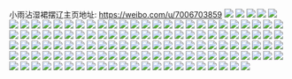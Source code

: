 小雨沾湿裙摆辽主页地址: https://weibo.com/u/7006703859 
![](https://wx4.sinaimg.cn/mw2000/007EbpKzly1h9fxn3vmb8j30u013zn56.jpg) 
![](https://wx4.sinaimg.cn/mw2000/007EbpKzly1h9fxn46mpqj30u0140gsq.jpg) 
![](https://wx4.sinaimg.cn/mw2000/007EbpKzly1h9fxn3ldnmj30u0134gtf.jpg) 
![](https://wx4.sinaimg.cn/mw2000/007EbpKzly1h9fxn50q13j30u00u0n42.jpg) 
![](https://wx4.sinaimg.cn/mw2000/007EbpKzly1h9fxn58fo7j30u0140gtn.jpg) 
![](https://wx4.sinaimg.cn/mw2000/007EbpKzly1h9fxn38uk2j30u00u00yw.jpg) 
![](https://wx4.sinaimg.cn/mw2000/007EbpKzly1h9fxn4l3m7j30u0140122.jpg) 
![](https://wx4.sinaimg.cn/mw2000/007EbpKzly1h9fxn4dasrj30u0140dmu.jpg) 
![](https://wx4.sinaimg.cn/mw2000/007EbpKzly1h9fxn4tiwnj30u00u0gsc.jpg) 
![](https://wx4.sinaimg.cn/mw2000/007EbpKzly1h9dvu37l9mj30u012vqbw.jpg) 
![](https://wx4.sinaimg.cn/mw2000/007EbpKzly1h9dvtlt6wlj30u40u0qbi.jpg) 
![](https://wx4.sinaimg.cn/mw2000/007EbpKzly1h9dvtmwtqzj30u01067dr.jpg) 
![](https://wx4.sinaimg.cn/mw2000/007EbpKzly1h9dvtmoz71j30u00z4doq.jpg) 
![](https://wx4.sinaimg.cn/mw2000/007EbpKzly1h9bod944sgj30u0140k28.jpg) 
![](https://wx4.sinaimg.cn/mw2000/007EbpKzly1h9bod8a9tbj30y80u047n.jpg) 
![](https://wx4.sinaimg.cn/mw2000/007EbpKzly1h9bod9bjdfj30u00w2k0l.jpg) 
![](https://wx4.sinaimg.cn/mw2000/007EbpKzly1h9bod7xpujj30u00yw465.jpg) 
![](https://wx4.sinaimg.cn/mw2000/007EbpKzly1h9bod7pfynj30u01827f6.jpg) 
![](https://wx4.sinaimg.cn/mw2000/007EbpKzly1h9bod9ktqyj30u0100138.jpg) 
![](https://wx4.sinaimg.cn/mw2000/007EbpKzly1h9bod7f2ycj30u012qwsb.jpg) 
![](https://wx4.sinaimg.cn/mw2000/007EbpKzly1h9bod8ua81j30u0140dnx.jpg) 
![](https://wx4.sinaimg.cn/mw2000/007EbpKzly1h95mtvjrtdj30u0140k11.jpg) 
![](https://wx4.sinaimg.cn/mw2000/007EbpKzly1h95mtwrzpmj30u00xcjwh.jpg) 
![](https://wx4.sinaimg.cn/mw2000/007EbpKzly1h95mvtc94wj30u0140n6x.jpg) 
![](https://wx4.sinaimg.cn/mw2000/007EbpKzly1h95mv81gjej30u00u0dpz.jpg) 
![](https://wx4.sinaimg.cn/mw2000/007EbpKzly1h95mv7rwabj30u00u0gsc.jpg) 
![](https://wx4.sinaimg.cn/mw2000/007EbpKzly1h95mv7hee6j30u00u0ajn.jpg) 
![](https://wx4.sinaimg.cn/mw2000/007EbpKzly1h95mtwbkipj30u0141dpn.jpg) 
![](https://wx4.sinaimg.cn/mw2000/007EbpKzly1h95mtuszi9j30u0140wp2.jpg) 
![](https://wx4.sinaimg.cn/mw2000/007EbpKzly1h95mtwjz55j30u0140k1g.jpg) 
![](https://wx4.sinaimg.cn/mw2000/007EbpKzly1h8wc8rc3a1j30u0140akj.jpg) 
![](https://wx4.sinaimg.cn/mw2000/007EbpKzly1h8wc8pgwa3j30u0139ap1.jpg) 
![](https://wx4.sinaimg.cn/mw2000/007EbpKzly1h8wc8qwc1jj30u0140gw2.jpg) 
![](https://wx4.sinaimg.cn/mw2000/007EbpKzly1h8wc8rtw9mj30u0140123.jpg) 
![](https://wx4.sinaimg.cn/mw2000/007EbpKzly1h8wc8q0b8dj30u00u0q8t.jpg) 
![](https://wx4.sinaimg.cn/mw2000/007EbpKzly1h8wc8sch5kj30u010gthq.jpg) 
![](https://wx4.sinaimg.cn/mw2000/007EbpKzly1h8wc8sw4doj30u0140gwc.jpg) 
![](https://wx4.sinaimg.cn/mw2000/007EbpKzly1h8wc8zh3aej30u011ln8c.jpg) 
![](https://wx4.sinaimg.cn/mw2000/007EbpKzly1h8wc8qiv8dj30u012mth8.jpg) 
![](https://wx4.sinaimg.cn/mw2000/007EbpKzly1h8n6yad611j30u013o476.jpg) 
![](https://wx4.sinaimg.cn/mw2000/007EbpKzly1h8n6y95wx1j30u017c7di.jpg) 
![](https://wx4.sinaimg.cn/mw2000/007EbpKzly1h8n6yamqvaj30u018on7h.jpg) 
![](https://wx4.sinaimg.cn/mw2000/007EbpKzly1h8n6y9jr98j30u00u0jwi.jpg) 
![](https://wx4.sinaimg.cn/mw2000/007EbpKzly1h8n6ypifnwj30u00u0tet.jpg) 
![](https://wx4.sinaimg.cn/mw2000/007EbpKzly1h8n6y9usd6j30u00u0wj7.jpg) 
![](https://wx4.sinaimg.cn/mw2000/007EbpKzly1h8n6ybbry3j30u0140115.jpg) 
![](https://wx4.sinaimg.cn/mw2000/007EbpKzly1h8n6yb4ei4j30u00xw0yt.jpg) 
![](https://wx4.sinaimg.cn/mw2000/007EbpKzly1h8n6yaxltkj30u019613o.jpg) 
![](https://wx4.sinaimg.cn/mw2000/007EbpKzly1h73ksho9fij30u0140wq1.jpg) 
![](https://wx4.sinaimg.cn/mw2000/007EbpKzly1h73ksjybbsj30u00u0tbe.jpg) 
![](https://wx4.sinaimg.cn/mw2000/007EbpKzly1h73ksjizsij30u00u0qbf.jpg) 
![](https://wx4.sinaimg.cn/mw2000/007EbpKzly1h73ksi8ydmj30pw0sgn3g.jpg) 
![](https://wx4.sinaimg.cn/mw2000/007EbpKzly1h73ksivua7j30u00u0gu3.jpg) 
![](https://wx4.sinaimg.cn/mw2000/007EbpKzly1h702lmki7cj30u00u0dhn.jpg) 
![](https://wx4.sinaimg.cn/mw2000/007EbpKzly1h702lf39drj30u0140mzx.jpg) 
![](https://wx4.sinaimg.cn/mw2000/007EbpKzly1h702lgexzrj30u00u0thx.jpg) 
![](https://wx4.sinaimg.cn/mw2000/007EbpKzly1h702li5vrvj30u00u0ae7.jpg) 
![](https://wx4.sinaimg.cn/mw2000/007EbpKzly1h702ljs1kgj30ob0obgp1.jpg) 
![](https://wx4.sinaimg.cn/mw2000/007EbpKzly1h702lef0qvj30u011e7b5.jpg) 
![](https://wx4.sinaimg.cn/mw2000/007EbpKzly1h702ll1bywj30u10u0jw6.jpg) 
![](https://wx4.sinaimg.cn/mw2000/007EbpKzly1h6qq936bmzj30u0117tbj.jpg) 
![](https://wx4.sinaimg.cn/mw2000/007EbpKzly1h6qq911w0lj30u00u0agh.jpg) 
![](https://wx4.sinaimg.cn/mw2000/007EbpKzly1h6qq90mafrj30u014077s.jpg) 
![](https://wx4.sinaimg.cn/mw2000/007EbpKzly1h6qq904n1xj30u00vkjvi.jpg) 
![](https://wx4.sinaimg.cn/mw2000/007EbpKzly1h5klcxckd6j30sg23uane.jpg) 
![](https://wx4.sinaimg.cn/mw2000/007EbpKzly1h5klduf285j30sg2dck5j.jpg) 
![](https://wx4.sinaimg.cn/mw2000/007EbpKzly1h5klduscv5j30sg1udtos.jpg) 
![](https://wx4.sinaimg.cn/mw2000/007EbpKzly1h5klcdbi5wj30u0140tkz.jpg) 
![](https://wx4.sinaimg.cn/mw2000/007EbpKzly1h5kldv4sanj30sg1kjag6.jpg) 
![](https://wx4.sinaimg.cn/mw2000/007EbpKzly1h5klcdot8vj30u014010w.jpg) 
![](https://wx4.sinaimg.cn/mw2000/007EbpKzly1h5klcyd4tkj30sg1udwt9.jpg) 
![](https://wx4.sinaimg.cn/mw2000/007EbpKzly1h5klcxqpf7j30sg1kwwvc.jpg) 
![](https://wx4.sinaimg.cn/mw2000/007EbpKzly1h5l6lqp5mxj30u014014j.jpg) 
![](https://wx4.sinaimg.cn/mw2000/007EbpKzly1h4nuqf0568j30wt0u0qbu.jpg) 
![](https://wx4.sinaimg.cn/mw2000/007EbpKzly1h4nuqi6o0ej30u00u0q9m.jpg) 
![](https://wx4.sinaimg.cn/mw2000/007EbpKzly1h4nuqhbuppj30uh0u0jyx.jpg) 
![](https://wx4.sinaimg.cn/mw2000/007EbpKzly1h4nuqg67saj30u00u0guq.jpg) 
![](https://wx4.sinaimg.cn/mw2000/007EbpKzly1h4nuqhz7t4j30u00u0wnl.jpg) 
![](https://wx4.sinaimg.cn/mw2000/007EbpKzly1h4nuqgko22j30u00u0thq.jpg) 
![](https://wx4.sinaimg.cn/mw2000/007EbpKzly1h4nuqhkwstj30n01dswk6.jpg) 
![](https://wx4.sinaimg.cn/mw2000/007EbpKzly1h4nuqfr50dj30u015wqdy.jpg) 
![](https://wx4.sinaimg.cn/mw2000/007EbpKzly1h4nuqfbl6hj30u013ithm.jpg) 
![](https://wx4.sinaimg.cn/mw2000/007EbpKzly1h37p1porecj31400u0ajd.jpg) 
![](https://wx4.sinaimg.cn/mw2000/007EbpKzly1h37p1vmkcsj30uj0u0af8.jpg) 
![](https://wx4.sinaimg.cn/mw2000/007EbpKzly1h37p1mdrfhj313k0u0n6d.jpg) 
![](https://wx4.sinaimg.cn/mw2000/007EbpKzly1h37p1kz2tnj30u00u0wkv.jpg) 
![](https://wx4.sinaimg.cn/mw2000/007EbpKzly1h37p1v8l7qj31400u0qc5.jpg) 
![](https://wx4.sinaimg.cn/mw2000/007EbpKzly1h37p1lzao9j30u00u0ter.jpg) 
![](https://wx4.sinaimg.cn/mw2000/007EbpKzly1h37p1kcovhj30w20u07en.jpg) 
![](https://wx4.sinaimg.cn/mw2000/007EbpKzly1h37p1lh8ihj30u00u0q83.jpg) 
![](https://wx4.sinaimg.cn/mw2000/007EbpKzly1h37p1r213gj30u00yxjyg.jpg) 
![](https://wx4.sinaimg.cn/mw2000/007EbpKzgy1gwfvu9ddspj30u00u0k1b.jpg) 
![](https://wx4.sinaimg.cn/mw2000/007EbpKzgy1gwfvu9tg56j30u00u0dp4.jpg) 
![](https://wx4.sinaimg.cn/mw2000/007EbpKzgy1gwfvuaci55j30u00u07ci.jpg) 
![](https://wx4.sinaimg.cn/mw2000/007EbpKzgy1gwfvuawb0ej30u00u0dnu.jpg) 
![](https://wx4.sinaimg.cn/mw2000/007EbpKzgy1gwfvub9absj30u00u0aic.jpg) 
![](https://wx4.sinaimg.cn/mw2000/007EbpKzgy1gwfvubmv6uj30u00u00y9.jpg) 
![](https://wx4.sinaimg.cn/mw2000/007EbpKzgy1gwfvucgeskj30u00u0tia.jpg) 
![](https://wx4.sinaimg.cn/mw2000/007EbpKzgy1gwfvu8tib8j30u00u0wo1.jpg) 
![](https://wx4.sinaimg.cn/mw2000/007EbpKzgy1gwfvucwnq6j30u00u0aj1.jpg) 
![](https://wx4.sinaimg.cn/mw2000/007EbpKzly1gu35q5ghs5j30u00u044m.jpg) 
![](https://wx4.sinaimg.cn/mw2000/007EbpKzly1gu35q5v7u9j30u00u0q8v.jpg) 
![](https://wx4.sinaimg.cn/mw2000/007EbpKzly1gu35q6a7rzj30u10u0jwf.jpg) 
![](https://wx4.sinaimg.cn/mw2000/007EbpKzly1gu35q7z00aj30u00u07c1.jpg) 
![](https://wx4.sinaimg.cn/mw2000/007EbpKzly1gu35q8w3wuj30u00u0ahb.jpg) 
![](https://wx4.sinaimg.cn/mw2000/007EbpKzly1gu35q8fcx5j30u00u0grr.jpg) 
![](https://wx4.sinaimg.cn/mw2000/007EbpKzly1gu35q7hu94j30u00u00y0.jpg) 
![](https://wx4.sinaimg.cn/mw2000/007EbpKzly1gu35q6qe6wj30u00uln3s.jpg) 
![](https://wx4.sinaimg.cn/mw2000/007EbpKzly1gu35q76j07j30u00u042u.jpg) 
![](https://wx4.sinaimg.cn/mw2000/007EbpKzly1gu1jcco2y2j30u00u0dmt.jpg) 
![](https://wx4.sinaimg.cn/mw2000/007EbpKzly1gu1jcel75yj30u00u044i.jpg) 
![](https://wx4.sinaimg.cn/mw2000/007EbpKzly1gu1jcbkvq4j30u10u00y4.jpg) 
![](https://wx4.sinaimg.cn/mw2000/007EbpKzly1gu1jcd60ltj30u00u0q7d.jpg) 
![](https://wx4.sinaimg.cn/mw2000/007EbpKzly1gu1jcbw0vlj30u00u0n4b.jpg) 
![](https://wx4.sinaimg.cn/mw2000/007EbpKzly1gu1jcesbp7j30u00u00yb.jpg) 
![](https://wx4.sinaimg.cn/mw2000/007EbpKzly1gu1jcc70a5j30u00u07a5.jpg) 
![](https://wx4.sinaimg.cn/mw2000/007EbpKzly1gu1jce7lesj30u00u043h.jpg) 
![](https://wx4.sinaimg.cn/mw2000/007EbpKzly1gu1jccempvj30u00u0n1f.jpg) 
![](https://wx4.sinaimg.cn/mw2000/007EbpKzgy1grapwv8g1ij30u00u0gxk.jpg) 
![](https://wx4.sinaimg.cn/mw2000/007EbpKzgy1grapyc7to3j30u00u0gtd.jpg) 
![](https://wx4.sinaimg.cn/mw2000/007EbpKzgy1grapwzdmwnj30u00u0gz3.jpg) 
![](https://wx4.sinaimg.cn/mw2000/007EbpKzgy1grapx0ld3qj30n01frkal.jpg) 
![](https://wx4.sinaimg.cn/mw2000/007EbpKzgy1grapx2bx8xj30n00yik1b.jpg) 
![](https://wx4.sinaimg.cn/mw2000/007EbpKzgy1grapwxv4ssj60u00u0ahn02.jpg) 
![](https://wx4.sinaimg.cn/mw2000/007EbpKzgy1grapwwl5fpj30u00u0dr0.jpg) 
![](https://wx4.sinaimg.cn/mw2000/007EbpKzgy1grapx37zzoj30u10u0n4n.jpg) 
![](https://wx4.sinaimg.cn/mw2000/007EbpKzgy1grapww1o3qj30u10u0duq.jpg) 
